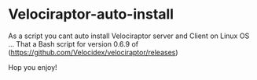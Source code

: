 # Velociraptor-auto-install
As a script you cant auto install Velociraptor server and Client on Linux OS ...
That a Bash script for version 0.6.9 of (https://github.com/Velocidex/velociraptor/releases)

Hop you enjoy!
